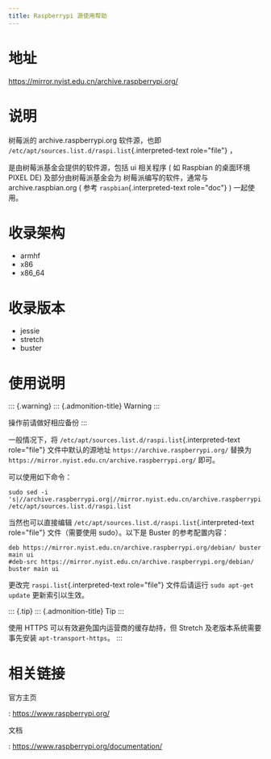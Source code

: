 ```yaml
---
title: Raspberrypi 源使用帮助
---
```


地址
====

<https://mirror.nyist.edu.cn/archive.raspberrypi.org/>

说明
====

树莓派的 archive.raspberrypi.org 软件源，也即
`/etc/apt/sources.list.d/raspi.list`{.interpreted-text role="file"} ，

是由树莓派基金会提供的软件源，包括 ui 相关程序 ( 如 Raspbian 的桌面环境
PIXEL DE) 及部分由树莓派基金会为 树莓派编写的软件，通常与
archive.raspbian.org ( 参考 `raspbian`{.interpreted-text role="doc"} )
一起使用。

收录架构
========

-   armhf
-   x86
-   x86\_64

收录版本
========

-   jessie
-   stretch
-   buster

使用说明
========

::: {.warning}
::: {.admonition-title}
Warning
:::

操作前请做好相应备份
:::

一般情况下，将 `/etc/apt/sources.list.d/raspi.list`{.interpreted-text
role="file"} 文件中默认的源地址 `https://archive.raspberrypi.org/` 替换为
`https://mirror.nyist.edu.cn/archive.raspberrypi.org/` 即可。

可以使用如下命令：

    sudo sed -i 's|//archive.raspberrypi.org|//mirror.nyist.edu.cn/archive.raspberrypi.org|g' /etc/apt/sources.list.d/raspi.list

当然也可以直接编辑
`/etc/apt/sources.list.d/raspi.list`{.interpreted-text role="file"}
文件（需要使用 sudo）。以下是 Buster 的参考配置内容：

    deb https://mirror.nyist.edu.cn/archive.raspberrypi.org/debian/ buster main ui
    #deb-src https://mirror.nyist.edu.cn/archive.raspberrypi.org/debian/ buster main ui

更改完 `raspi.list`{.interpreted-text role="file"} 文件后请运行
`sudo apt-get update` 更新索引以生效。

::: {.tip}
::: {.admonition-title}
Tip
:::

使用 HTTPS 可以有效避免国内运营商的缓存劫持，但 Stretch
及老版本系统需要事先安装 `apt-transport-https`。
:::

相关链接
========

官方主页

:   <https://www.raspberrypi.org/>

文档

:   <https://www.raspberrypi.org/documentation/>
